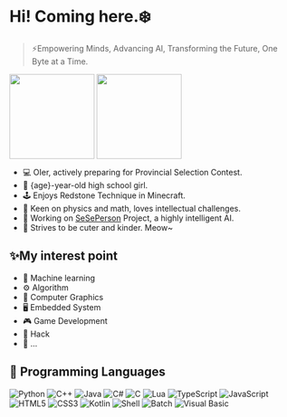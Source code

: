 # Hi! Coming here.❄️
> ⚡Empowering Minds, Advancing AI, Transforming the Future, One Byte at a Time.

<a><img height=150 align="center" src="https://github-readme-stats-two-flame-79.vercel.app/api?username=wellcoming&show_icons=true&custom_title=🥺&theme=transparent" /></a>
<a><img height=150 align="center" src="https://github-readme-stats-two-flame-79.vercel.app/api/top-langs?username=wellcoming&layout=compact&exclude_repo=github-readme-stats&theme=transparent" /></a>

- 💻 OIer, actively preparing for Provincial Selection Contest.
- 📖 {age}-year-old high school girl.
- 🕹️ Enjoys Redstone Technique in Minecraft.
- 🔭 Keen on physics and math, loves intellectual challenges.
- 🤖 Working on [SeSePerson](https://github.com/SeSePerson/SeSePerson) Project, a highly intelligent AI.
- 💖 Strives to be cuter and kinder. Meow~

## ✨My interest point
- 🤖 Machine learning
- ⚙️ Algorithm
- 🎨 Computer Graphics
- 🖥️ Embedded System
- 🎮 Game Development
- 🔐 Hack
- 🚀 ...



## 🌱 Programming Languages

![Python](https://img.shields.io/badge/-Python-3776AB?style=flat-square&logo=Python&logoColor=fff)
![C++](https://img.shields.io/badge/-C++-00599C?style=flat-square&logo=C%2B%2B&logoColor=fff)
![Java](https://img.shields.io/badge/-Java-F80000?style=flat-square&logo=Oracle&logoColor=fff)
![C#](https://img.shields.io/badge/-C%23-512BD4?style=flat-square&logo=C%23&logoColor=fff)
![C](https://img.shields.io/badge/-C-A8B9CC?style=flat-square&logo=C&logoColor=000)
![Lua](https://img.shields.io/badge/-Lua-2C2D72?style=flat-square&logo=Lua&logoColor=fff)
![TypeScript](https://img.shields.io/badge/-TypeScript-3178C6?style=flat-square&logo=TypeScript&logoColor=fff)
![JavaScript](https://img.shields.io/badge/-JavaScript-F7DF1E?style=flat-square&logo=JavaScript&logoColor=000)
![HTML5](https://img.shields.io/badge/-HTML5-E34F26?style=flat-square&logo=HTML5&logoColor=fff)
![CSS3](https://img.shields.io/badge/-CSS3-1572B6?style=flat-square&logo=CSS3&logoColor=fff)
![Kotlin](https://img.shields.io/badge/-Kotlin-7F52FF?style=flat-square&logo=Kotlin&logoColor=fff)
![Shell](https://img.shields.io/badge/-Shell-4eaa25?style=flat-square&logo=GNU%20bash&logoColor=fff)
![Batch](https://img.shields.io/badge/-Batch-4d4d4d?style=flat-square&logo=windows%20terminal&logoColor=fff)
![Visual Basic](https://img.shields.io/badge/-Visual%20Basic-512BD4?style=flat-square&logo=Visual%20Basic&logoColor=fff)
